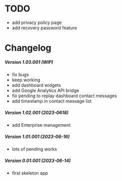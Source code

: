TODO
====

 * add privacy policy page
 * add recovery password feature

Changelog
=========

##### Version 1.03.001 (WIP)
 * fix bugs
 * keep working
 * add dashboard widgets
 * add Google Analytics API bridge
 * fix pending to replay dashboard contact messages
 * add timestamp in contact message list

##### Version 1.02.001 (2023-0618)
 * add Enterprise management

##### Version 1.01.001 (2023-06-16)
 * lots of pending works

##### Version 0.01.001 (2023-06-14)
 * first skeleton app
